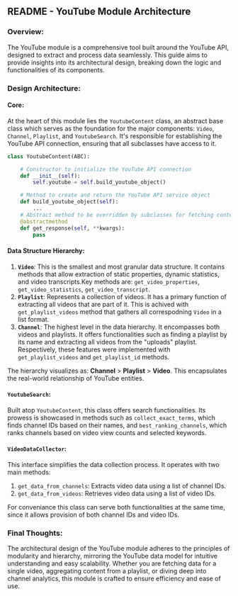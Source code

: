 ## README - YouTube Module Architecture

### Overview:
The YouTube module is a comprehensive tool built around the YouTube API, designed to extract and process data seamlessly. This guide aims to provide insights into its architectural design, breaking down the logic and functionalities of its components.

### Design Architecture:

#### Core:
At the heart of this module lies the `YoutubeContent` class, an abstract base class which serves as the foundation for the major components: `Video`, `Channel`, `Playlist`, and `YoutubeSearch`. It's responsible for establishing the YouTube API connection, ensuring that all subclasses have access to it.

```python
class YoutubeContent(ABC):

    # Constructor to initialize the YouTube API connection
    def __init__(self):        
        self.youtube = self.build_youtube_object()

    # Method to create and return the YouTube API service object
    def build_youtube_object(self):
        ...
    # Abstract method to be overridden by subclasses for fetching content
    @abstractmethod
    def get_response(self, **kwargs):
        pass
```

#### Data Structure Hierarchy:
1. **`Video`**: This is the smallest and most granular data structure. It contains methods that allow extraction of static properties, dynamic statistics, and video transcripts.Key methods are: `get_video_properties`, `get_video_statistics`, `get_video_transcript`.
2. **`Playlist`**: Represents a collection of videos. It has a primary function of extracting all videos that are part of it. This is achived with `get_playlist_videos` method that gathers all correspodning `Video` in a list format.
3. **`Channel`**: The highest level in the data hierarchy. It encompasses both videos and playlists. It offers functionalities such as finding a playlist by its name and extracting all videos from the "uploads" playlist. Respectively, these features were implemented with `get_playlist_videos` and `get_playlist_id` methods.

The hierarchy visualizes as: **Channel** > **Playlist** > **Video**. This encapsulates the real-world relationship of YouTube entities.

#### `YoutubeSearch`:
Built atop `YoutubeContent`, this class offers search functionalities. Its prowess is showcased in methods such as `collect_exact_terms`, which finds channel IDs based on their names, and `best_ranking_channels`, which ranks channels based on video view counts and selected keywords.

#### `VideoDataCollector`:
This interface simplifies the data collection process. It operates with two main methods:
1. `get_data_from_channels`: Extracts video data using a list of channel IDs.
2. `get_data_from_videos`: Retrieves video data using a list of video IDs.

For conveniance this class can serve both functionalities at the same time, since it allows provision of both channel IDs and video IDs.

### Final Thoughts:
The architectural design of the YouTube module adheres to the principles of modularity and hierarchy, mirroring the YouTube data model for intuitive understanding and easy scalability. Whether you are fetching data for a single video, aggregating content from a playlist, or diving deep into channel analytics, this module is crafted to ensure efficiency and ease of use.